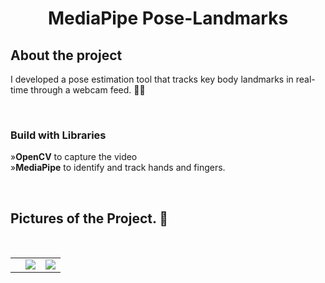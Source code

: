


<div align='center'> <h1> MediaPipe Pose-Landmarks </h1> </div>

<h2>About the project</h2>

<p>I developed a pose estimation tool that tracks key body landmarks in real-time through a webcam feed. 🎥✨</p>

<br>
<h3> Build with Libraries </h3>
<p>
»<b>OpenCV</b> to capture the video
<br>
»<b>MediaPipe</b> to identify and track hands and fingers.
</p> 

<br>

<h2>Pictures of the Project. 📸</h2>
<br>
<table>
  <tr>
<td class="square-cell"></td>
    <td><img src="https://github.com/user-attachments/assets/8c1ad3bc-bef2-428d-a68c-d1324f643c50"> </td>
    <td><img src="https://github.com/user-attachments/assets/97ce4552-80ab-46df-9c71-c973e48d4df7"> </td>
  </tr>
 </table>
